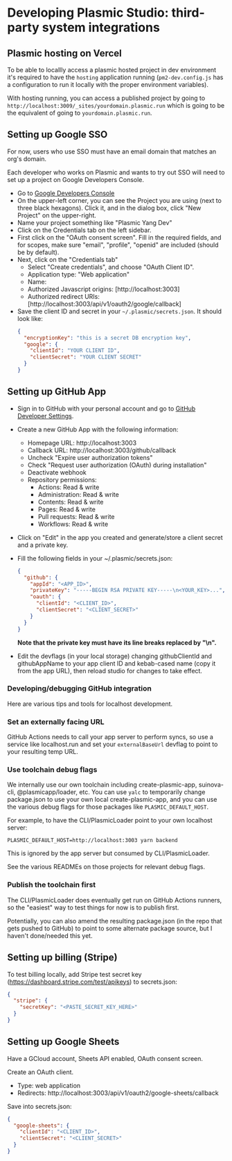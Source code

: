 # Developing Plasmic Studio: third-party system integrations

## Plasmic hosting on Vercel

To be able to locallly access a plasmic hosted project in dev environment it's required to have the `hosting` application running (`pm2-dev.config.js` has a configuration to run it locally with the proper environment variables).

With hosting running, you can access a published project by going to `http://localhost:3009/_sites/yourdomain.plasmic.run` which is going to be the equivalent of going to `yourdomain.plasmic.run`.

## Setting up Google SSO

For now, users who use SSO must have an email domain that matches an org's domain.

Each developer who works on Plasmic and wants to try out SSO will need to set up
a project on Google Developers Console.

- Go to [Google Developers Console](https://console.developers.google.com/)
- On the upper-left corner, you can see the Project you are using (next to three black hexagons).
  Click it, and in the dialog box, click "New Project" on the upper-right.
- Name your project something like "Plasmic Yang Dev"
- Click on the Credentials tab on the left sidebar.
- First click on the "OAuth consent screen". Fill in the required fields, and for scopes,
  make sure "email", "profile", "openid" are included (should be by default).
- Next, click on the "Credentials tab"
  - Select "Create credentials", and choose "OAuth Client ID".
  - Application type: "Web application"
  - Name: <whatever you want>
  - Authorized Javascript origins: [http://localhost:3003]
  - Authorized redirect URIs: [http://localhost:3003/api/v1/oauth2/google/callback]
- Save the client ID and secret in your `~/.plasmic/secrets.json`. It should look like:
  ```json
  {
    "encryptionKey": "this is a secret DB encryption key",
    "google": {
      "clientId": "YOUR CLIENT ID",
      "clientSecret": "YOUR CLIENT SECRET"
    }
  }
  ```

## Setting up GitHub App

- Sign in to GitHub with your personal account and go to
  [GitHub Developer Settings](https://github.com/settings/apps).
- Create a new GitHub App with the following information:
  - Homepage URL: http://localhost:3003
  - Callback URL: http://localhost:3003/github/callback
  - Uncheck "Expire user authorization tokens"
  - Check "Request user authorization (OAuth) during installation"
  - Deactivate webhook
  - Repository permissions:
    - Actions: Read & write
    - Administration: Read & write
    - Contents: Read & write
    - Pages: Read & write
    - Pull requests: Read & write
    - Workflows: Read & write
- Click on "Edit" in the app you created and generate/store a client secret
  and a private key.
- Fill the following fields in your ~/.plasmic/secrets.json:

  ```json
  {
    "github": {
      "appId": "<APP_ID>",
      "privateKey": "-----BEGIN RSA PRIVATE KEY-----\n<YOUR_KEY>...",
      "oauth": {
        "clientId": "<CLIENT_ID>",
        "clientSecret": "<CLIENT_SECRET>"
      }
    }
  }
  ```

  **Note that the private key must have its line breaks replaced by "\n".**

- Edit the devflags (in your local storage) changing githubClientId and
  githubAppName to your app client ID and kebab-cased name (copy it from the
  app URL), then reload studio for changes to take effect.

### Developing/debugging GitHub integration

Here are various tips and tools for localhost development.

### Set an externally facing URL

GitHub Actions needs to call your app server to perform syncs, so use a service
like localhost.run and set your `externalBaseUrl` devflag to point to your
resulting temp URL.

### Use toolchain debug flags

We internally use our own toolchain including create-plasmic-app,
suinova-cli, @plasmicapp/loader, etc. You can use `yalc` to temporarily
change package.json to use your own local create-plasmic-app, and you can use
the various debug flags for those packages like `PLASMIC_DEFAULT_HOST`.

For example, to have the CLI/PlasmicLoader point to your own localhost server:

    PLASMIC_DEFAULT_HOST=http://localhost:3003 yarn backend

This is ignored by the app server but consumed by CLI/PlasmicLoader.

See the various READMEs on those projects for relevant debug flags.

### Publish the toolchain first

The CLI/PlasmicLoader does eventually get run on GitHub Actions runners, so the "easiest" way to test things for now is to publish first.

Potentially, you can also amend the resulting package.json (in the repo that gets pushed to GitHub) to point to some alternate package source, but I haven't done/needed this yet.

## Setting up billing (Stripe)

To test billing locally, add Stripe test secret key (https://dashboard.stripe.com/test/apikeys) to secrets.json:

```json
{
  "stripe": {
    "secretKey": "<PASTE_SECRET_KEY_HERE>"
  }
}
```

## Setting up Google Sheets

Have a GCloud account, Sheets API enabled, OAuth consent screen.

Create an OAuth client.

- Type: web application
- Redirects: http://localhost:3003/api/v1/oauth2/google-sheets/callback

Save into secrets.json:

```json
{
  "google-sheets": {
    "clientId": "<CLIENT_ID>",
    "clientSecret": "<CLIENT_SECRET>"
  }
}
```
